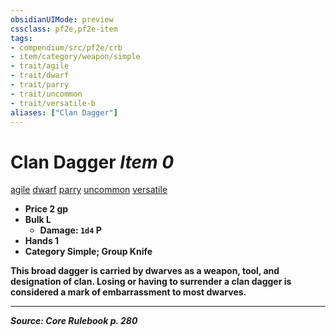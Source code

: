 ```yaml
---
obsidianUIMode: preview
cssclass: pf2e,pf2e-item
tags:
- compendium/src/pf2e/crb
- item/category/weapon/simple
- trait/agile
- trait/dwarf
- trait/parry
- trait/uncommon
- trait/versatile-b
aliases: ["Clan Dagger"]
---
```

# Clan Dagger *Item 0*  
[agile](agile.md "Agile Weapon Trait")  [dwarf](dwarf.md "Dwarf Ancestry & Heritage Trait")  [parry](parry.md "Parry Weapon Trait")  [uncommon](uncommon.md "Uncommon Rarity Trait")  [versatile <b>](rules/traits/versatile-b.md "Versatile Weapon Trait")  

- **Price** 2 gp
- **Bulk** L
  - **Damage**: `1d4` P
- **Hands** 1
- **Category** Simple; **Group** Knife 

This broad dagger is carried by dwarves as a weapon, tool, and designation of clan. Losing or having to surrender a clan dagger is considered a mark of embarrassment to most dwarves.


---
*Source: Core Rulebook p. 280*